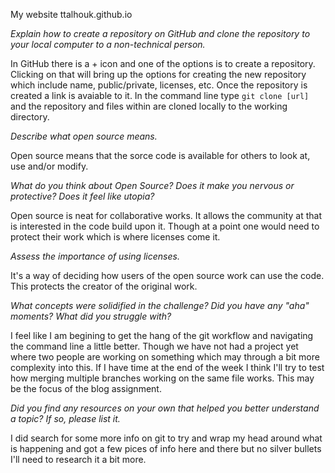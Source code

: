 My website ttalhouk.github.io

*Explain how to create a repository on GitHub and clone the repository to your local computer to a non-technical person.*

In GitHub there is a + icon and one of the options is to create a repository.  Clicking on that will bring up the options for creating the new repository which include name, public/private, licenses, etc.  Once the repository is created a link is avaiable to it.  In the command line type `git clone [url]` and the repository and files within are cloned locally to the working directory.

*Describe what open source means.*

Open source means that the sorce code is available for others to look at, use and/or modify.

*What do you think about Open Source? Does it make you nervous or protective? Does it feel like utopia?*

Open source is neat for collaborative works. It allows the community at that is interested in the code build upon it.  Though at a point one would need to protect their work which is where licenses come it.

*Assess the importance of using licenses.*

It's a way of deciding how users of the open source work can use the code.  This protects the creator of the original work.

*What concepts were solidified in the challenge? Did you have any "aha" moments? What did you struggle with?*

I feel like I am begining to get the hang of the git workflow and navigating the command line a little better.  Though we have not had a project yet where two people are working on something which may through a bit more complexity into this.  If I have time at the end of the week I think I'll try to test how merging multiple branches working on the same file works.  This may be the focus of the blog assignment.

*Did you find any resources on your own that helped you better understand a topic? If so, please list it.*

I did search for some more info on git to try and wrap my head around what is happening and got a few pices of info here and there but no silver bullets I'll need to research it a bit more.